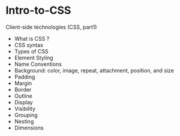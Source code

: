 # Intro-to-CSS
Client-side technologies (CSS, part1)
- What is CSS ?
- CSS syntax
- Types of CSS
- Element Styling
- Name Conventions
- Background: color, image, repeat, attachment, position, and size
- Padding
- Margin 
- Border
- Outline
- Display
- Visibility
- Grouping
- Nesting
- Dimensions
